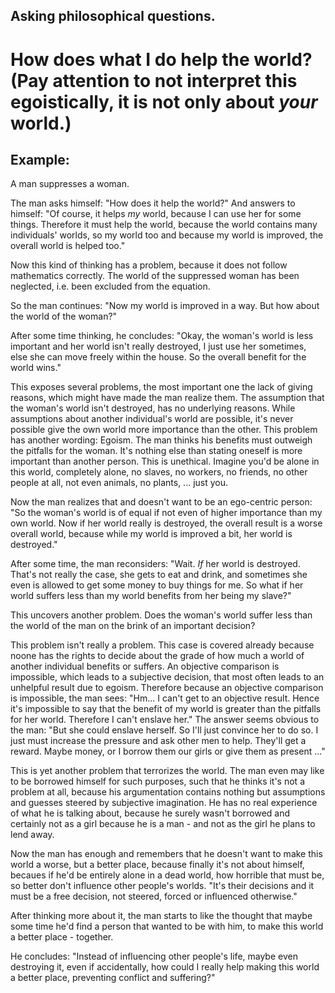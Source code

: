 Asking philosophical questions.
---

How does what I do help the world? (Pay attention to not interpret this egoistically, it is not only about *your* world.)
===

Example:
---
A man suppresses a woman.

The man asks himself:
"How does it help the world?"
And answers to himself:
"Of course, it helps *my* world, because I can use her for some things. Therefore it must help the world, because the world contains many individuals' worlds, so my world too and because my world is improved, the overall world is helped too."

Now this kind of thinking has a problem, because it does not follow mathematics correctly. The world of the suppressed woman has been neglected, i.e. been excluded from the equation.

So the man continues:
"Now my world is improved in a way. But how about the world of the woman?"

After some time thinking, he concludes:
"Okay, the woman's world is less important and her world isn't really destroyed, I just use her sometimes, else she can move freely within the house. So the overall benefit for the world wins."


This exposes several problems, the most important one the lack of giving reasons, which might have made the man realize them.
The assumption that the woman's world isn't destroyed, has no underlying reasons. While assumptions about another individual's world are possible, it's never possible give the own world more importance than the other.
This problem has another wording: Egoism.
The man thinks his benefits must outweigh the pitfalls for the woman. It's nothing else than stating oneself is more important than another person. This is unethical. Imagine you'd be alone in this world, completely alone, no slaves, no workers, no friends, no other people at all, not even animals, no plants, ... just you.

Now the man realizes that and doesn't want to be an ego-centric person:
"So the woman's world is of equal if not even of higher importance than my own world. Now if her world really is destroyed, the overall result is a worse overall world, because while my world is improved a bit, her world is destroyed."

After some time, the man reconsiders:
"Wait. *If* her world is destroyed. That's not really the case, she gets to eat and drink, and sometimes she even is allowed to get some money to buy things for me. So what if her world suffers less than my world benefits from her being my slave?"

This uncovers another problem.
Does the woman's world suffer less than the world of the man on the brink of an important decision?

This problem isn't really a problem. This case is covered already because noone has the rights to decide about the grade of how much a world of another individual benefits or suffers. An objective comparison is impossible, which leads to a subjective decision, that most often leads to an unhelpful result due to egoism.
Therefore because an objective comparison is impossible, the man sees:
"Hm... I can't get to an objective result. Hence it's impossible to say that the benefit of my world is greater than the pitfalls for her world. Therefore I can't enslave her."
The answer seems obvious to the man:
"But she could enslave herself. So I'll just convince her to do so. I just must increase the pressure and ask other men to help. They'll get a reward. Maybe money, or I borrow them our girls or give them as present ..."

This is yet another problem that terrorizes the world.
The man even may like to be borrowed himself for such purposes, such that he thinks it's not a problem at all, because his argumentation contains nothing but assumptions and guesses steered by subjective imagination. He has no real experience of what he is talking about, because he surely wasn't borrowed and certainly not as a girl because he is a man - and not as the girl he plans to lend away.

Now the man has enough and remembers that he doesn't want to make this world a worse, but a better place, because finally it's not about himself, becaues if he'd be entirely alone in a dead world, how horrible that must be, so better don't influence other people's worlds.
"It's their decisions and it must be a free decision, not steered, forced or influenced otherwise."

After thinking more about it, the man starts to like the thought that maybe some time he'd find a person that wanted to be with him,  to make this world a better place - together.

He concludes:
"Instead of influencing other people's life, maybe even destroying it, even if accidentally, how could I really help making this world a better place, preventing conflict and suffering?"


